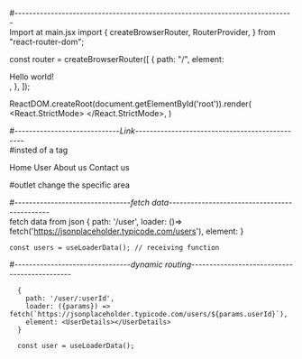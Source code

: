 #-----------------------------------------------------------------------------<br>
Import at main.jsx
import {
  createBrowserRouter,
  RouterProvider,
} from "react-router-dom";

const router = createBrowserRouter([
  {
    path: "/",
    element: <div>Hello world!</div>,
  },
]);

ReactDOM.createRoot(document.getElementById('root')).render(
  <React.StrictMode>
     <RouterProvider router={router} />
  </React.StrictMode>,
)

#-----------------------------_Link_-----------------------------------------------<br>
#insted of a tag

<nav>
            <Link to="/">Home</Link>
            <Link to="/user">User</Link>
            <Link to="/about">About us</Link>
            <Link to="/contact">Contact us</Link>
</nav>

#outlet 
change the specific area


#--------------------------------_fetch data_---------------------------------------------<br>
fetch data from json
      {
        path: '/user',
        loader: ()=> fetch('https://jsonplaceholder.typicode.com/users'),
        element: <User></User>
      }

    const users = useLoaderData(); // receiving function



#--------------------------------_dynamic routing_--------------------------------------------- <br>


      {
        path: '/user/:userId',
        loader: ({params}) => fetch(`https://jsonplaceholder.typicode.com/users/${params.userId}`),
        element: <UserDetails></UserDetails>
      }

      const user = useLoaderData();